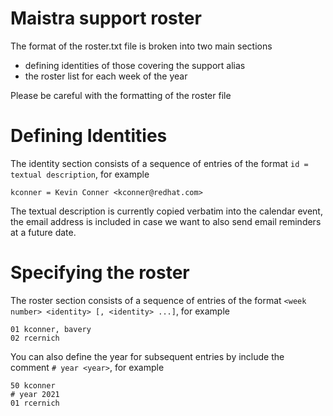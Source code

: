# Maistra support roster

The format of the roster.txt file is broken into two main sections
- defining identities of those covering the support alias
- the roster list for each week of the year

Please be careful with the formatting of the roster file
# Defining Identities
The identity section consists of a sequence of entries of the format `id = textual description`, for example
```
kconner = Kevin Conner <kconner@redhat.com>
```
The textual description is currently copied verbatim into the calendar event, the email address is included in case we want to also send email reminders at a future date.

# Specifying the roster
The roster section consists of a sequence of entries of the format `<week number> <identity> [, <identity> ...]`, for example
```
01 kconner, bavery
02 rcernich
```
You can also define the year for subsequent entries by include the comment `# year <year>`, for example
```
50 kconner
# year 2021
01 rcernich
```
